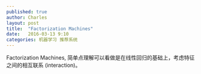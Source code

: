 ```yaml
---
published: true
author: Charles
layout: post
title:  "Factorization Machines"
date:   2016-03-13 9:10
categories: 机器学习 推荐系统
---
```


Factorization Machines, 简单点理解可以看做是在线性回归的基础上，考虑特征之间的相互联系 (interaction)。